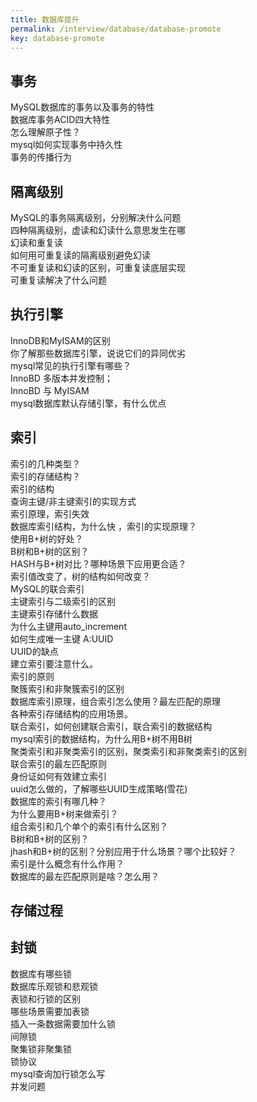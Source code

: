 ```yaml
---
title: 数据库提升
permalink: /interview/database/database-promote
key: database-promote
---
```


## 事务  

MySQL数据库的事务以及事务的特性  
数据库事务ACID四大特性   
怎么理解原子性？  
mysql如何实现事务中持久性  
事务的传播行为   

## 隔离级别   

MySQL的事务隔离级别，分别解决什么问题  
四种隔离级别，虚读和幻读什么意思发生在哪  
幻读和重复读   
如何用可重复读的隔离级别避免幻读  
不可重复读和幻读的区别，可重复读底层实现  
可重复读解决了什么问题  

## 执行引擎

InnoDB和MyISAM的区别   
你了解那些数据库引擎，说说它们的异同优劣   
mysql常见的执行引擎有哪些？  
InnoBD 多版本并发控制；  
InnoBD 与 MyISAM  
mysql数据库默认存储引擎，有什么优点  

## 索引  

索引的几种类型？  
索引的存储结构？   
索引的结构   
查询主键/非主键索引的实现方式  
索引原理，索引失效  
数据库索引结构，为什么快 ，索引的实现原理？  
使用B+树的好处？  
B树和B+树的区别？  
HASH与B+树对比？哪种场景下应用更合适？  
索引值改变了，树的结构如何改变？  
MySQL的联合索引  
主键索引与二级索引的区别   
主键索引存储什么数据   
为什么主键用auto_increment   
如何生成唯一主键 A:UUID   
UUID的缺点   
建立索引要注意什么。  
索引的原则  
聚簇索引和非聚簇索引的区别  
数据库索引原理，组合索引怎么使用？最左匹配的原理   
各种索引存储结构的应用场景。  
联合索引，如何创建联合索引，联合索引的数据结构    
mysql索引的数据结构，为什么用B+树不用B树  
聚类索引和非聚类索引的区别，聚类索引和非聚类索引的区别  
联合索引的最左匹配原则   
身份证如何有效建立索引  
uuid怎么做的，了解哪些UUID生成策略(雪花)   
数据库的索引有哪几种？  
为什么要用B+树来做索引？  
组合索引和几个单个的索引有什么区别？  
B树和B+树的区别？  
jhash和B+树的区别？分别应用于什么场景？哪个比较好？   
索引是什么概念有什么作用？  
数据库的最左匹配原则是啥？怎么用？  

## 存储过程

## 封锁

数据库有哪些锁  
数据库乐观锁和悲观锁   
表锁和行锁的区别  
哪些场景需要加表锁  
插入一条数据需要加什么锁  
间隙锁   
聚集锁非聚集锁  
锁协议    
mysql查询加行锁怎么写   
并发问题  